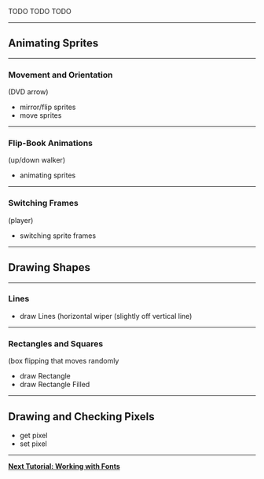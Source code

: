 
TODO TODO TODO

---

## Animating Sprites

---

### Movement and Orientation
(DVD arrow)
- mirror/flip sprites
- move sprites

---

### Flip-Book Animations
(up/down walker)
- animating sprites

---

### Switching Frames
(player)
- switching sprite frames

---

## Drawing Shapes

---

### Lines
- draw Lines (horizontal wiper (slightly off vertical line)

---

### Rectangles and Squares

(box flipping that moves randomly
- draw Rectangle
- draw Rectangle Filled


---

## Drawing and Checking Pixels
- get pixel
- set pixel





---

[**Next Tutorial: Working with Fonts**](../Working-With-Fonts/)
